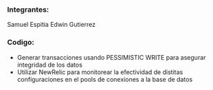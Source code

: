 ### Integrantes:
Samuel Espitia
Edwin Gutierrez

### Codigo:
- Generar transacciones usando PESSIMISTIC WRITE para asegurar integridad de los datos
- Utilizar NewRelic para monitorear la efectividad de distitas configuraciones en el pools de conexiones a la base de datos
